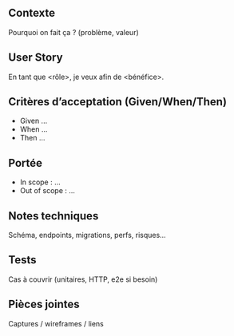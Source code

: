 ## Contexte
Pourquoi on fait ça ? (problème, valeur)

## User Story
En tant que <rôle>, je veux <action> afin de <bénéfice>.

## Critères d’acceptation (Given/When/Then)
- Given ...
- When ...
- Then ...

## Portée
- In scope : ...
- Out of scope : ...

## Notes techniques
Schéma, endpoints, migrations, perfs, risques…

## Tests
Cas à couvrir (unitaires, HTTP, e2e si besoin)

## Pièces jointes
Captures / wireframes / liens
